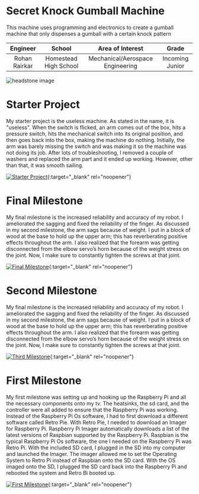 ﻿# Secret Knock Gumball Machine
This machine uses programming and electronics to create a gumball machine that only dispenses a gumball with a certain knock pattern

| **Engineer** | **School** | **Area of Interest** | **Grade** |
|:--:|:--:|:--:|:--:|
| Rohan Rairkar | Homestead High School | Mechanical/Aerospace Engineering | Incoming Junior

![headstone image](https://lh3.googleusercontent.com/pw/AM-JKLVnnP7sI6LzxgDa8Y0KXO7RgNxbgnI6-feQFFb5hWKyFV1nyY6iZ34TMninLdIXaLCwo6SlBs2b-fHBt8jr8aFRCoqPc6Q2TZyh-ec4eoRcXKH4qwqcrknia2Dub9lUxmVGy_R6C5O36TFbXlUo5nQa=s1568-no?authuser=0) 

# Starter Project
My starter project is the useless machine. As stated in the name, it is "useless". When the switch is flicked, an arm comes out of the box, hits a pressure switch, hits the mechanical switch into its original position, and then goes back into the box, making the machine do nothing. Initially, the arm was barely missing the switch and was making it so the machine was not doing its job. After lots of troubleshooting, I removed a couple of washers and replaced the arm part and it ended up working. However, other than that, it was smooth sailing.

[![Starter Project](https://i3.ytimg.com/vi/fU5rxLO-P5s/maxresdefault.jpg)](https://www.youtube.com/watch?v=fU5rxLO-P5s "Starter Project"){:target="_blank" rel="noopener"}

# Final Milestone
My final milestone is the increased reliability and accuracy of my robot. I ameliorated the sagging and fixed the reliability of the finger. As discussed in my second milestone, the arm sags because of weight. I put in a block of wood at the base to hold up the upper arm; this has reverberating positive effects throughout the arm. I also realized that the forearm was getting disconnected from the elbow servo’s horn because of the weight stress on the joint. Now, I make sure to constantly tighten the screws at that joint. 

[![Final Milestone](https://res.cloudinary.com/marcomontalbano/image/upload/v1612573869/video_to_markdown/images/youtube--F7M7imOVGug-c05b58ac6eb4c4700831b2b3070cd403.jpg )](https://www.youtube.com/watch?v=F7M7imOVGug&feature=emb_logo "Final Milestone"){:target="_blank" rel="noopener"}

# Second Milestone
My final milestone is the increased reliability and accuracy of my robot. I ameliorated the sagging and fixed the reliability of the finger. As discussed in my second milestone, the arm sags because of weight. I put in a block of wood at the base to hold up the upper arm; this has reverberating positive effects throughout the arm. I also realized that the forearm was getting disconnected from the elbow servo’s horn because of the weight stress on the joint. Now, I make sure to constantly tighten the screws at that joint.

[![Third Milestone](https://res.cloudinary.com/marcomontalbano/image/upload/v1612574014/video_to_markdown/images/youtube--y3VAmNlER5Y-c05b58ac6eb4c4700831b2b3070cd403.jpg)](https://www.youtube.com/watch?v=y3VAmNlER5Y&feature=emb_logo "Second Milestone"){:target="_blank" rel="noopener"}
# First Milestone
  

My first milestone was setting up and hooking up the Raspberry Pi and all the necessary components onto my tv. The heatsinks, the sd card, and the controller were all added to ensure that the Raspberry Pi was working. Instead of the Raspberry Pi Os software, I had to first download a different software called Retro Pie. With Retro Pie, I needed to download an Imager for Raspberry Pi. Raspberry Pi Imager automatically downloads a list of the latest versions of Raspbian supported by the Raspberry Pi. Raspbian is the typical Raspberry Pi Os software, the one I needed on the Raspberry Pi was Retro Pi. With the included SD card, I plugged in the SD into my computer and launched the Imager. The imager allowed me to set the Operating System to Retro Pi instead of Raspbian onto the SD card. With the OS imaged onto the SD, I plugged the SD card back into the Raspberry Pi and rebooted the system and Retro Bi booted up.

[![First Milestone](https://res.cloudinary.com/marcomontalbano/image/upload/v1612574117/video_to_markdown/images/youtube--CaCazFBhYKs-c05b58ac6eb4c4700831b2b3070cd403.jpg)](https://www.youtube.com/watch?v=CaCazFBhYKs "First Milestone"){:target="_blank" rel="noopener"}
